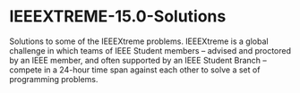 # IEEEXTREME-15.0-Solutions
Solutions to some of the IEEEXtreme problems.
IEEEXtreme is a global challenge in which teams of IEEE Student members – 
advised and proctored by an IEEE member, and often supported by an IEEE Student Branch – 
compete in a 24-hour time span against each other to solve a set of programming problems.
